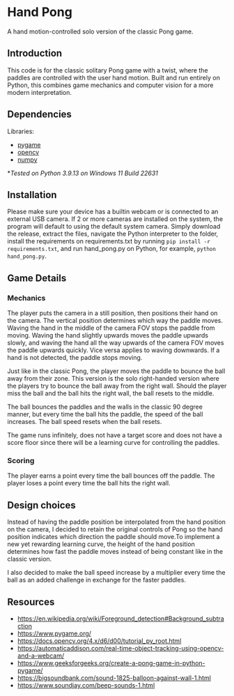 # Hand Pong
A hand motion-controlled solo version of the classic Pong game.

## Introduction
This code is for the classic solitary Pong game with a twist, where the paddles are controlled with the user hand motion. Built and run entirely on Python, this combines game mechanics and computer vision for a more modern interpretation.

## Dependencies
Libraries:
* [pygame](https://pypi.org/project/pygame/)
* [opencv](https://pypi.org/project/opencv-python/)
* [numpy](https://numpy.org/install/)

**Tested on Python 3.9.13 on Windows 11 Build 22631*

## Installation
Please make sure your device has a builtin webcam or is connected to an external USB camera. If 2 or more cameras are installed on the system, the program will default to using the default system camera. Simply download the release, extract the files, navigate the Python interpreter to the folder, install the requirements on requirements.txt by running  ```pip install -r requirements.txt```, and run hand_pong.py on Python, for example, ```python hand_pong.py```.

## Game Details

### Mechanics
The player puts the camera in a still position, then positions their hand on the camera. The vertical position determines which way the paddle moves. Waving the hand in the middle of the camera FOV stops the paddle from moving. Waving the hand slightly upwards moves the paddle upwards slowly, and waving the hand all the way upwards of the camera FOV moves the paddle upwards quickly. Vice versa applies to waving downwards. If a hand is not detected, the paddle stops moving.

Just like in the classic Pong, the player moves the paddle to bounce the ball away from their zone. This version is the solo right-handed version where the players try to bounce the ball away from the right wall. Should the player miss the ball and the ball hits the right wall, the ball resets to the middle.

The ball bounces the paddles and the walls in the classic 90 degree manner, but every time the ball hits the paddle, the speed of the ball increases. The ball speed resets when the ball resets.

The game runs infinitely, does not have a target score and does not have a score floor since there will be a learning curve for controlling the paddles.

### Scoring
The player earns a point every time the ball bounces off the paddle. The player loses a point every time the ball hits the right wall.

## Design choices
Instead of having the paddle position be interpolated from the hand position on the camera, I decided to retain the original controls of Pong so the hand position indicates which direction the paddle should move.To implement a new yet rewarding learning curve, the height of the hand position determines how fast the paddle moves instead of being constant like in the classic version.

I also decided to make the ball speed increase by a multiplier every time the ball as an added challenge in exchange for the faster paddles.

## Resources
* https://en.wikipedia.org/wiki/Foreground_detection#Background_subtraction
* https://www.pygame.org/
* https://docs.opencv.org/4.x/d6/d00/tutorial_py_root.html
* https://automaticaddison.com/real-time-object-tracking-using-opencv-and-a-webcam/
* https://www.geeksforgeeks.org/create-a-pong-game-in-python-pygame/
* https://bigsoundbank.com/sound-1825-balloon-against-wall-1.html
* https://www.soundjay.com/beep-sounds-1.html